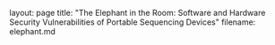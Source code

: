 layout: page
title: "The Elephant in the Room: Software and Hardware Security Vulnerabilities of Portable Sequencing Devices"
filename: elephant.md

<object data="publications/elephant.pdf" width="1000" height="1000" type='application/pdf'/>
